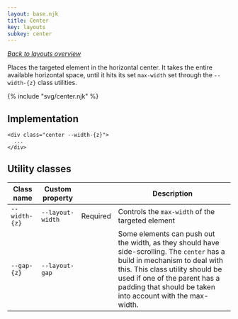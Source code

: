 ```yaml
---
layout: base.njk
title: Center
key: layouts
subkey: center
---
```


[_Back to layouts overview_](/layouts)

Places the targeted element in the horizontal center. It takes the entire available horizontal space, until it hits its set `max-width` set through the `--width-{z}` class utilities.

{% include "svg/center.njk" %}

## Implementation

```
<div class="center --width-{z}">
  ...
</div>
```

## Utility classes

<div>
  <table>
    <thead>
      <tr><th>Class name</th><th>Custom property</th><th></th><th>Description</th></tr>
    </thead>
    <tbody>
      <tr><td><code>--width-{z}</code></td><td><code>--layout-width</code></td><td>Required</td><td>Controls the <code>max-width</code> of the targeted element</tr>
      <tr><td><code>--gap-{z}</code></td><td><code>--layout-gap</code></td><td></td><td>Some elements can push out the width, as they should have side-scrolling. The <code>center</code> has a build in mechanism to deal with this. This class utility should be used if one of the parent has a padding that should be taken into account with the max-width.</tr>
    </tbody>
  </table>
</div>
